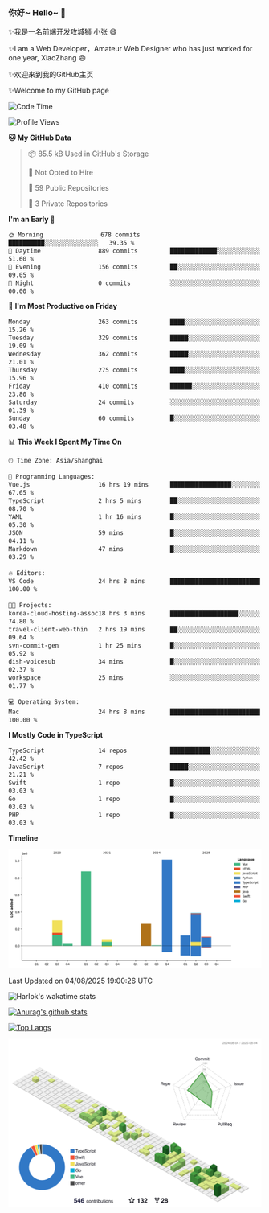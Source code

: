 ### 你好~ Hello~ 👋

✨我是一名前端开发攻城狮 小张 😄

✨I am a Web Developer，Amateur Web Designer who has just worked for one year, XiaoZhang 😄

✨欢迎来到我的GitHub主页

✨Welcome to my GitHub page
<!--
**7148505/7148505** is a ✨ _special_ ✨ repository because its `README.md` (this file) appears on your GitHub profile.

Here are some ideas to get you started:

- 🔭 I’m currently working on ...
- 🌱 I’m currently learning ...
- 👯 I’m looking to collaborate on ...
- 🤔 I’m looking for help with ...
- 💬 Ask me about ...
- 📫 How to reach me: ...
- 😄 Pronouns: ...
- ⚡ Fun fact: ...
-->

<!--START_SECTION:waka-->
![Code Time](http://img.shields.io/badge/Code%20Time-2%2C823%20hrs%2050%20mins-blue)

![Profile Views](http://img.shields.io/badge/Profile%20Views-1-blue)

**🐱 My GitHub Data** 

> 📦 85.5 kB Used in GitHub's Storage 
 > 
> 🚫 Not Opted to Hire
 > 
> 📜 59 Public Repositories 
 > 
> 🔑 3 Private Repositories 
 > 
**I'm an Early 🐤** 

```text
🌞 Morning                678 commits         ██████████░░░░░░░░░░░░░░░   39.35 % 
🌆 Daytime                889 commits         █████████████░░░░░░░░░░░░   51.60 % 
🌃 Evening                156 commits         ██░░░░░░░░░░░░░░░░░░░░░░░   09.05 % 
🌙 Night                  0 commits           ░░░░░░░░░░░░░░░░░░░░░░░░░   00.00 % 
```
📅 **I'm Most Productive on Friday** 

```text
Monday                   263 commits         ████░░░░░░░░░░░░░░░░░░░░░   15.26 % 
Tuesday                  329 commits         █████░░░░░░░░░░░░░░░░░░░░   19.09 % 
Wednesday                362 commits         █████░░░░░░░░░░░░░░░░░░░░   21.01 % 
Thursday                 275 commits         ████░░░░░░░░░░░░░░░░░░░░░   15.96 % 
Friday                   410 commits         ██████░░░░░░░░░░░░░░░░░░░   23.80 % 
Saturday                 24 commits          ░░░░░░░░░░░░░░░░░░░░░░░░░   01.39 % 
Sunday                   60 commits          █░░░░░░░░░░░░░░░░░░░░░░░░   03.48 % 
```


📊 **This Week I Spent My Time On** 

```text
🕑︎ Time Zone: Asia/Shanghai

💬 Programming Languages: 
Vue.js                   16 hrs 19 mins      █████████████████░░░░░░░░   67.65 % 
TypeScript               2 hrs 5 mins        ██░░░░░░░░░░░░░░░░░░░░░░░   08.70 % 
YAML                     1 hr 16 mins        █░░░░░░░░░░░░░░░░░░░░░░░░   05.30 % 
JSON                     59 mins             █░░░░░░░░░░░░░░░░░░░░░░░░   04.11 % 
Markdown                 47 mins             █░░░░░░░░░░░░░░░░░░░░░░░░   03.29 % 

🔥 Editors: 
VS Code                  24 hrs 8 mins       █████████████████████████   100.00 % 

🐱‍💻 Projects: 
korea-cloud-hosting-assoc18 hrs 3 mins       ███████████████████░░░░░░   74.80 % 
travel-client-web-thin   2 hrs 19 mins       ██░░░░░░░░░░░░░░░░░░░░░░░   09.64 % 
svn-commit-gen           1 hr 25 mins        █░░░░░░░░░░░░░░░░░░░░░░░░   05.92 % 
dish-voicesub            34 mins             █░░░░░░░░░░░░░░░░░░░░░░░░   02.37 % 
workspace                25 mins             ░░░░░░░░░░░░░░░░░░░░░░░░░   01.77 % 

💻 Operating System: 
Mac                      24 hrs 8 mins       █████████████████████████   100.00 % 
```

**I Mostly Code in TypeScript** 

```text
TypeScript               14 repos            ███████████░░░░░░░░░░░░░░   42.42 % 
JavaScript               7 repos             █████░░░░░░░░░░░░░░░░░░░░   21.21 % 
Swift                    1 repo              █░░░░░░░░░░░░░░░░░░░░░░░░   03.03 % 
Go                       1 repo              █░░░░░░░░░░░░░░░░░░░░░░░░   03.03 % 
PHP                      1 repo              █░░░░░░░░░░░░░░░░░░░░░░░░   03.03 % 
```



**Timeline**

![Lines of Code chart](https://raw.githubusercontent.com/littleCareless/littleCareless/master/assets/bar_graph.png)


 Last Updated on 04/08/2025 19:00:26 UTC
<!--END_SECTION:waka-->
![Harlok's wakatime stats](https://github-readme-stats.vercel.app/api/wakatime?username=littleCareless)

[![Anurag's github stats](https://github-readme-stats.vercel.app/api?username=littleCareless)](https://github.com/anuraghazra/github-readme-stats)

[![Top Langs](https://github-readme-stats.vercel.app/api/top-langs/?username=littleCareless&layout=compact)](https://github.com/anuraghazra/github-readme-stats)

![](./profile-3d-contrib/profile-green-animate.svg)
